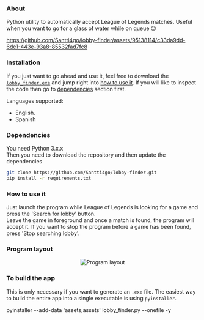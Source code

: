 ### About
Python utility to automatically accept League of Legends matches.
Useful when you want to go for a glass of water while on queue :wink:

https://github.com/Santti4go/lobby-finder/assets/95138114/c33da9dd-6de1-443e-93a8-85532fad7fc8

### Installation
If you just want to go ahead and use it, feel free to download the [`lobby_finder.exe`](dist/lobby_finder.exe) and jump right into [how to use it](#How-to-use-it). If you will like to inspect the code then go to [dependencies](#Dependencies) section first.

Languages supported:
* English.
* Spanish

### Dependencies
You need Python 3.x.x\
Then you need to download the repository and then update the dependencies
```bash
git clone https://github.com/Santti4go/lobby-finder.git
pip install -r requirements.txt
```

### How to use it
Just launch the program while League of Legends is looking for a game and press the 'Search for lobby' button. \
Leave the game in foreground and once a match is found, the program will accept it.
If you want to stop the program before a game has been found, press 'Stop searching lobby'.


### Program layout
<p align="center">
  <image src="doc/main_window.png" alt="Program layout"
  caption="Program layout">
</p>


### To build the app
This is only necessary if you want to generate an `.exe` file.
The easiest way to build the entire app into a single executable is using `pyinstaller`.

pyinstaller --add-data 'assets;assets' lobby_finder.py --onefile -y

